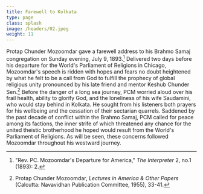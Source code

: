 ```yaml
---
title: Farewell to Kolkata
type: page
class: splash
image: /headers/02.jpeg
weight: 11
---
```


Protap Chunder Mozoomdar gave a farewell address to his Brahmo Samaj
congregation on Sunday evening, July 9, 1893.[^2] Delivered two days
before his departure for the World's Parliament of Religions in Chicago,
Mozoomdar's speech is ridden with hopes and fears no doubt heightened by
what he felt to be a call from God to fulfill the prophecy of global
religious unity pronounced by his late friend and mentor Keshub Chunder
Sen.[^3] Before the danger of a long sea journey, PCM worried aloud over
his frail health, ability to glorify God, and the loneliness of his wife
Saudamini, who would stay behind in Kolkata. He sought from his
listeners both prayers for his wellbeing and the cessation of their
sectarian quarrels. Saddened by the past decade of conflict within the
Brahmo Samaj, PCM called for peace among its factions, the inner strife
of which threatened any chance for the united theistic brotherhood he
hoped would result from the World's Parliament of Religions. As will be
seen, these concerns followed Mozoomdar throughout his westward journey.

[^2]: "Rev. PC. Mozoomdar's Departure for America," *The Interpreter* 2,
    no.1 (1893): 2.

[^3]: Protap Chunder Mozoomdar, *Lectures in America & Other Papers*
    (Calcutta: Navavidhan Publication Committee, 1955), 33-41.
